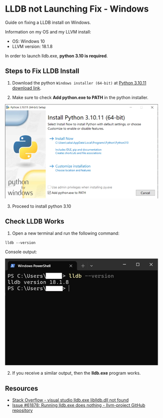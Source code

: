 # LLDB not Launching Fix - Windows
Guide on fixing a LLDB install on Windows.

Information on my OS and my LLVM install:
- OS: Windows 10
- LLVM version: 18.1.8

In order to launch lldb.exe, **python 3.10 is required**. 

## Steps to Fix LLDB Install

1. Download the python `Windows installer (64-bit)` at [Python 3.10.11 download link](https://www.python.org/downloads/release/python-31011/).

2. Make sure to check **Add python.exe to PATH** in the python installer.

![Add python.exe to PATH - python install window](./screenshots/add%20python%20exe%20to%20PATH%20-%20python_install_window.webp)

3. Proceed to install python 3.10

## Check LLDB Works
1. Open a new terminal and run the following command: 
```
lldb --version
```

Console output:

![LLDB version - console output](./screenshots/LLDB%20version%20-%20console%20output.webp)

2. If you receive a similar output, then the **lldb.exe** program works.

## Resources
- [Stack Overflow - visual studio lldb.exe liblldb.dll not found](https://stackoverflow.com/questions/76520754/visual-studio-lldb-exe-liblldb-dll-not-found)
- [Issue #61878: Running lldb.exe does nothing - llvm-project GitHub repository](https://github.com/llvm/llvm-project/issues/61878)